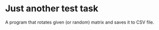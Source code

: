 # Just another test task

A program that rotates given (or random) matrix and saves it to CSV file.
